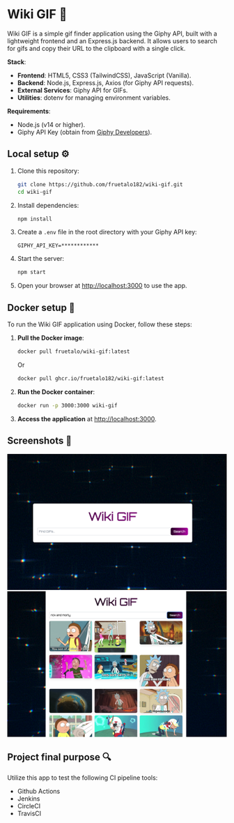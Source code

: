 # Wiki GIF 👾

Wiki GIF is a simple gif finder application using the Giphy API, built with a lightweight frontend and an Express.js backend. It allows users to search for gifs and copy their URL to the clipboard with a single click. 

**Stack**:

- **Frontend**: HTML5, CSS3 (TailwindCSS), JavaScript (Vanilla).
- **Backend**: Node.js, Express.js, Axios (for Giphy API requests).
- **External Services**: Giphy API for GIFs.
- **Utilities**: dotenv for managing environment variables.

**Requirements**:
- Node.js (v14 or higher).
- Giphy API Key (obtain from [Giphy Developers](https://developers.giphy.com/)).

## Local setup ⚙️

1. Clone this repository:
    ```bash
    git clone https://github.com/fruetalo182/wiki-gif.git
    cd wiki-gif
    ```
2. Install dependencies:
    ```bash
    npm install
    ```
3. Create a `.env` file in the root directory with your Giphy API key:
    ```plaintext
    GIPHY_API_KEY=************
    ```
4. Start the server:
    ```bash
    npm start
    ```
5. Open your browser at [http://localhost:3000](http://localhost:3000) to use the app.

## Docker setup 🐳

To run the Wiki GIF application using Docker, follow these steps:

1. **Pull the Docker image**:

    ```bash
    docker pull fruetalo/wiki-gif:latest
    ```
    Or
    ```bash
    docker pull ghcr.io/fruetalo182/wiki-gif:latest
    ```

2. **Run the Docker container**:

    ```bash
    docker run -p 3000:3000 wiki-gif
    ```

3. **Access the application** at [http://localhost:3000](http://localhost:3000).

## Screenshots 📸
![Search](media/search.png)
![Result](media/result.png)

## Project final purpose 🔍
Utilize this app to test the following CI pipeline tools:
- Github Actions
- Jenkins
- CircleCI
- TravisCI
